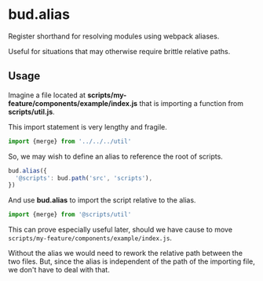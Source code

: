 # bud.alias

Register shorthand for resolving modules using webpack aliases.

Useful for situations that may otherwise require brittle relative paths.

## Usage

Imagine a file located at **scripts/my-feature/components/example/index.js** that is importing a function from **scripts/util.js**.

This import statement is very lengthy and fragile.

```js
import {merge} from '../../../util'
```

So, we may wish to define an alias to reference the root of scripts.

```js
bud.alias({
  '@scripts': bud.path('src', 'scripts'),
})
```

And use **bud.alias** to import the script relative to the alias.

```js
import {merge} from '@scripts/util'
```

This can prove especially useful later, should we have cause to move `scripts/my-feature/components/example/index.js`.

Without the alias we would need to rework the relative path between the two files. But, since the alias is independent of the path of the importing file, we don't have to deal with that.
